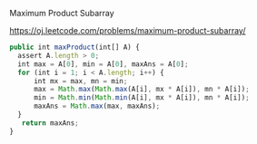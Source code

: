 Maximum Product Subarray

https://oj.leetcode.com/problems/maximum-product-subarray/

```javascript
public int maxProduct(int[] A) {
  assert A.length > 0;
  int max = A[0], min = A[0], maxAns = A[0]; 
  for (int i = 1; i < A.length; i++) {
      int mx = max, mn = min;
      max = Math.max(Math.max(A[i], mx * A[i]), mn * A[i]);
      min = Math.min(Math.min(A[i], mx * A[i]), mn * A[i]);
      maxAns = Math.max(max, maxAns);
  }
   return maxAns;
}
```
